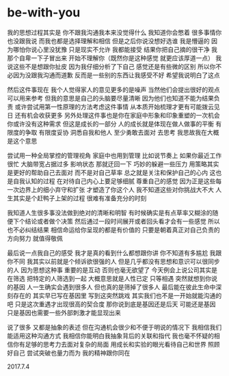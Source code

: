 # be-with-you

我的思想过程其实是 你不跟我沟通我本来没觉得什么 我知道你会憋着 很多事情你也没跟我说 而我也都是选择理解和相信 但是之后你说没想好选谁 我是懵逼的 因为哪怕你说心里没犹豫 只是现实不允许 我都能接受 结果你把自己摘的很干净 我那个自卑一下子冒出来 开始不理解你（既然你是这种感觉 就更应该厚道一点） 我说这些不是想跟你扯皮 因为我仔细分析了下自己  感觉还是有些微的区别 所以你不必因为没跟我沟通而道歉 反而是一些别的东西让我感受不好 希望我说明白了这点

然后这件事现在 我个人觉得家人的意见更多的是噪声 当然他们会提出很好的观点 可以用来参考 但我的意思是自己的头脑要尽量清晰 因为他们也知道不能为结果负责 或许尝试用第一性原理的方法考虑这件事情 从本质开始梳理才更有可能拨云见日 还有机会收获更多 另外处理这件事也是你在家庭中形象和印象重塑的一次机会 你或许没有这种需求 但这是成长的一部分 人的成长就是体现在做人做事的平衡 有限度的争取 有限度妥协 洞悉自我和他人 至少勇敢去面对 去思考 我思故我在大概是这个意思

尝试用一种全局掌控的管理视角 家庭中也用到管理 比如说节奏上 如果你最近工作很忙 大脑带宽占据过多 影响状态 那就迂回一下 巧妙的躲避一些压力 用策略其实是更好的帮助自己去面对 而不是对自己草率 总之就是关注和保护自己的心内 这也是自我认知的过程 在对待自己内心上要足够细腻  尊重自己的感觉 因为正是这些每一次边界上的细小弃守和扩张 才塑造了你这个人  我不知道这些对你挑战大不大 人生其实是个赶鸭子上架的过程 很难有准备充分的时刻

我知道人生很多事没法做到绝对的清晰和明智  有时候确实是有点草率又糊涂的随便下个结论或者做个决策  然后通过一段时间展开或者回头看才会有一些感觉  所以也不必纠结结果 相信命运给你呈现的都是有价值的 只要是朝着真正对自己负责的方向努力  就值得敬佩  

最后说一点我自己的感受 我才是真的看到什么都想跟你讲 你不知道有多尴尬 我跟你不同 我其实以前就是个倾诉欲很强的人 但是几乎都没有思想和意识可以很同步的人 因为思想这种事 重要的是互动 否则也毫无欲望了 今天例会上说公司其实是在筛选 把特定的人筛选到一起  大概意思就是人性已定 只等相遇 突然就想到你说的基因 人一生确实会遇到很多人 但也真的是筛掉了很多人 最后能在彼此生命中深刻存在的  其实早已写在基因里 写到这突然跳戏 其实我们也不是一开始就能沟通的吧 只是这次重遇才出现很高的契合度 那你说到底是基因还是后天 可能还是基因 只是基因也需要一些外部刺激才能显现出来

说了很多 又都是抽象的表述 但在沟通机会很少和不便于明说的情况下 我相信我们能适用这种沟通方式  我相信你能明白我抽象背后的关联和指代  我也毫不怀疑的相信你有足够的思考力去面对复杂的局面 用成长和实验的眼光看待自己和世界 照顾好自己 尝试突破也量力而为 我的精神跟你同在 

2017.7.4



